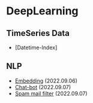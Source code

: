 # DeepLearning
## TimeSeries Data
- [Datetime-Index]
## NLP
- [Embedding](https://github.com/jo-soobin/DeepLearning/blob/master/NLP/Embedding/%EB%84%A4%EC%9D%B4%EB%B2%84%20%EC%98%81%ED%99%94%20%EB%A6%AC%EB%B7%B0%20%EA%B0%90%EC%84%B1%EB%B6%84%EC%84%9D.ipynb) (2022.09.06)
- [Chat-bot](https://github.com/jo-soobin/DeepLearning/blob/master/NLP/chat%20bot/Seq2Seq%20Chatbot.ipynb) (2022.09.07)
- [Spam mail filter](https://github.com/jo-soobin/DeepLearning/blob/master/NLP/Spam%20mail/SpamDetection.ipynb) (2022.09.07)